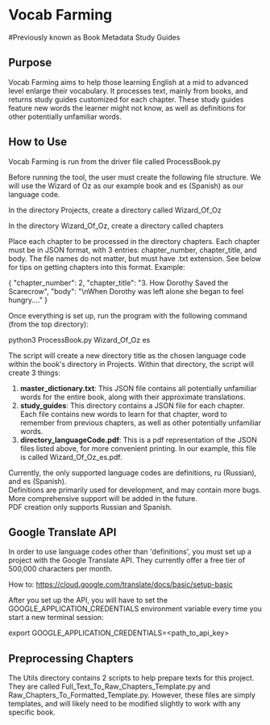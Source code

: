 # Vocab Farming
#Previously known as Book Metadata Study Guides

## Purpose
Vocab Farming aims to help those learning English at a mid to advanced level enlarge their vocabulary. It processes text, mainly from books, and returns study guides customized for each chapter. These study guides feature new words the learner might not know, as well as definitions for other potentially unfamiliar words.

## How to Use
Vocab Farming is run from the driver file called <addr>ProcessBook.py</addr>

Before running the tool, the user must create the following file structure. We will use the Wizard of Oz as our example book and es (Spanish) as our language code.

In the directory Projects, create a directory called Wizard_Of_Oz

In the directory Wizard_Of_Oz, create a directory called chapters

Place each chapter to be processed in the directory chapters. Each chapter must be in JSON format, with 3 entries: chapter_number, chapter_title, and body. The file names do not matter, but must have .txt extension. See below for tips on getting chapters into this format. Example:

{
    "chapter_number": 2,
    "chapter_title": "3. How Dorothy Saved the Scarecrow",
    "body": "\nWhen Dorothy was left alone she began to feel hungry...."
}

Once everything is set up, run the program with the following command (from the top directory):

<addr>python3 ProcessBook.py Wizard_Of_Oz es

The script will create a new directory title as the chosen language code within the book's directory in Projects. Within that directory, the script will create 3 things:

1. <b>master_dictionary.txt</b>: This JSON file contains all potentially unfamiliar words for the entire book, along with their approximate translations.
2. <b>study_guides</b>: This directory contains a JSON file for each chapter. Each file contains new words to learn for that chapter, word to remember from previous chapters, as well as other potentially unfamiliar words.
3. <b>directory_languageCode.pdf</b>: This is a pdf representation of the JSON files listed above, for more convenient printing. In our example, this file is called Wizard_Of_Oz_es.pdf.

Currently, the only supported language codes are definitions, ru (Russian), and es (Spanish).</br>
Definitions are primarily used for development, and may contain more bugs. More comprehensive support will be added in the future.</br>
PDF creation only supports Russian and Spanish.

## Google Translate API
In order to use language codes other than 'definitions', you must set up a project with the Google Translate API. They currently offer a free tier of 500,000 characters per month.

How to: https://cloud.google.com/translate/docs/basic/setup-basic

After you set up the API, you will have to set the GOOGLE_APPLICATION_CREDENTIALS environment variable every time you start a new terminal session:

export GOOGLE_APPLICATION_CREDENTIALS=\<path_to_api_key\>

## Preprocessing Chapters
The Utils directory contains 2 scripts to help prepare texts for this project. They are called Full_Text_To_Raw_Chapters_Template.py and Raw_Chapters_To_Formatted_Template.py. However, these files are simply templates, and will likely need to be modified slightly to work with any specific book.
